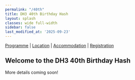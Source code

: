 ```yaml
---
permalink: "/40th"
title: DH3 40th Birthday Hash
layout: splash
classes: wide full-width
sidebar: false
last_modified_at: '2025-09-23'
---
```


[Programme](/40th/programme) | [Location](/40th/location) | [Accommodation](/40th/accommodation) | [Registration](/40th/registration)

## Welcome to the DH3 40th Birthday Hash

More details coming soon!

